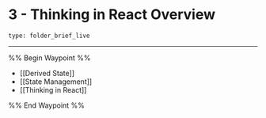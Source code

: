 # 3 - Thinking in React Overview
 
```ccard
type: folder_brief_live
```
 
---

%% Begin Waypoint %%
- [[Derived State]]
- [[State Management]]
- [[Thinking in React]]

%% End Waypoint %%
